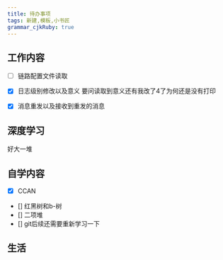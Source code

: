 ```yaml
---
title: 待办事项
tags: 新建,模板,小书匠
grammar_cjkRuby: true
---
```


## 工作内容

- [ ] 链路配置文件读取
- [x] 日志级别修改以及意义     要问读取到意义还有我改了4了为何还是没有打印
- [x] 消息重发以及接收到重发的消息


## 深度学习
好大一堆


## 自学内容
- [X] CCAN
- [] 红黑树和b-树
- [] 二项堆
- [] git后续还需要重新学习一下
## 生活
